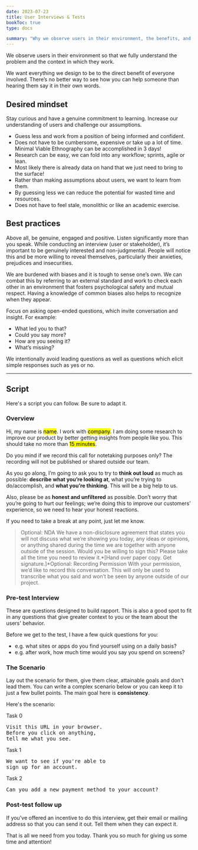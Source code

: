 ```yaml
---
date: 2023-07-23
title: User Interviews & Tests
bookToc: true
type: docs

summary: "Why we observe users in their environment, the benefits, and a script for getting started."
---
```


We observe users in their environment so that we fully understand the problem and the context in which they work.

We want everything we design to be to the direct benefit of everyone involved. There’s no better way to see how you can help someone than hearing them say it in their own words.

## Desired mindset
Stay curious and have a genuine commitment to learning. Increase our understanding of users and challenge our assumptions.

- Guess less and work from a position of being informed and confident.
- Does not have to be cumbersome, expensive or take up a lot of time. Minimal Viable Ethnography can be accomplished in 3 days!
- Research can be easy, we can fold into any workflow; sprints, agile or lean.
- Most likely there is already data on hand that we just need to bring to the surface!
- Rather than making assumptions about users, we want to learn from them.
- By guessing less we can reduce the potential for wasted time and resources.
- Does not have to feel stale, monolithic or like an academic exercise.

## Best practices
Above all, be genuine, engaged and positive. Listen significantly more than you speak. While conducting an interview (user or stakeholder), it’s important to be genuinely interested and non-judgmental. People will notice this and be more willing to reveal themselves, particularly their anxieties, prejudices and insecurities.

We are burdened with biases and it is tough to sense one’s own. We can combat this by referring to an external standard and work to check each other in an environment that fosters psychological safety and mutual respect. Having a knowledge of common biases also helps to recognize when they appear.

Focus on asking open-ended questions, which invite conversation and insight. For example:

- What led you to that?
- Could you say more?
- How are you seeing it?
- What’s missing?

We intentionally avoid leading questions as well as questions which elicit simple responses such as yes or no.

---

## Script
Here's a script you can follow. Be sure to adapt it.

### Overview

Hi, my name is <mark>name</mark>. I work with <mark>company</mark>. I am doing some research to improve our product by better getting insights from people like you. This should take no more than <mark>15 minutes</mark>.

Do you mind if we record this call for notetaking purposes only? The recording will not be published or shared outside our team.

As you go along, I’m going to ask you to try to **think out loud** as much as possible: **describe what you’re looking at**, what you’re trying to do/accomplish, and **what you’re thinking**. This will be a big help to us.

Also, please be as **honest and unfiltered** as possible. Don’t worry that you’re going to hurt our feelings; we’re doing this to improve our customers’ experience, so we need to hear your honest reactions.

If you need to take a break at any point, just let me know.

> Optional: NDA
We have a non-disclosure agreement that states you will not discuss what we’re showing you today, any ideas or opinions, or anything shared during the time we are together with anyone outside of the session. Would you be willing to sign this? Please take all the time you need to review it.*[Hand over paper copy. Get signature.]*Optional: Recording Permission
With your permission, we’d like to record this conversation. This will only be used to transcribe what you said and won’t be seen by anyone outside of our project.
> 

### Pre-test Interview
These are questions designed to build rapport. This is also a good spot to fit in any questions that give greater context to you or the team about the users' behavior.

Before we get to the test, I have a few quick questions for you:

- e.g. what sites or apps do you find yourself using on a daily basis?
- e.g. after work, how much time would you say you spend on screens?


### The Scenario
Lay out the scenario for them, give them clear, attainable goals and don't lead them. You can write a complex scenario below or you can keep it to just a few bullet points. The main goal here is **consistency**.

Here's the scenario:

Task 0
<pre>Visit this URL in your browser. 
Before you click on anything,
tell me what you see. </pre>

Task 1
<pre>We want to see if you're able to 
sign up for an account.</pre>

Task 2
<pre>Can you add a new payment method to your account?</pre>


### Post-test follow up
If you've offered an incentive to do this interview, get their email or mailing address so that you can send it out. Tell them when they can expect it.


That is all we need from you today. Thank you so much for giving us some time and attention!